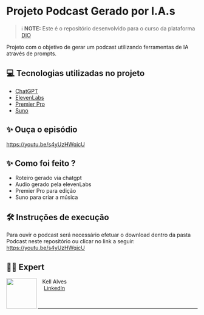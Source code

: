 # Projeto Podcast Gerado por I.A.s


 > ℹ️ **NOTE:** Este é o repositório desenvolvido para o curso da plataforma [DIO](https://dio.me)

Projeto com o objetivo de gerar um podcast utilizando ferramentas de IA através de prompts.

## 💻 Tecnologias utilizadas no projeto

- [ChatGPT](https://chat.openai.com/) 
- [ElevenLabs](https://beta.elevenlabs.io/)
- [Premier Pro](https://www.adobe.com)
- [Suno](https://suno.com)

## ✨ Ouça o episódio
https://youtu.be/s4yUzHWqicU

## ✨ Como foi feito ?

- Roteiro gerado via chatgpt
- Audio gerado pela elevenLabs
- Premier Pro para edição
- Suno para criar a música

## 🛠️ Instruções de execução

Para ouvir o podcast será necessário efetuar o download dentro da pasta Podcast neste repositório ou clicar no link a seguir:
https://youtu.be/s4yUzHWqicU

## 👨‍💻 Expert

<p>
    <img 
      align=left 
      margin=10 
      width=80 
      src="https://avatars.githubusercontent.com/u/41650515?v=4"
    />
    <p>&nbsp&nbsp&nbspKell Alves<br>
    &nbsp&nbsp&nbsp
    <a href="www.linkedin.com/in/
kellalves">LinkedIn</a>
</p>
<br/>

---